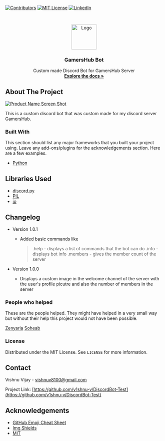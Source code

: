 
[![Contributors][contributors-shield]][contributors-url]
[![MIT License][license-shield]][license-url]
[![LinkedIn][linkedin-shield]][linkedin-url]



<!-- PROJECT LOGO -->
<br />
<p align="center">
  <a href="https://github.com/othneildrew/Best-README-Template">
    <img src="images/logo.png" alt="Logo" width="80" height="80">
  </a>

  <h3 align="center">GamersHub Bot</h3>

  <p align="center">
    Custom made Discord Bot for GamersHub Server
    <br />
    <a href="https://github.com/v1shnu-v/DiscordBot-Test"><strong>Explore the docs »</strong></a>
    <br />
  </p>
</p>







<!-- ABOUT THE PROJECT -->
## About The Project

[![Product Name Screen Shot][product-screenshot]](https://example.com)

This is a custom discord bot that was custom made for my discord server GamersHub.


### Built With

This section should list any major frameworks that you built your project using. Leave any add-ons/plugins for the acknowledgements section. Here are a few examples.
* [Python](https://getbootstrap.com)




<!-- GETTING STARTED -->
## Libraries Used

* [discord.py](https://discordpy.readthedocs.io/en/stable/)
* [PIL](https://pypi.org/project/Pillow/)
* [io](https://docs.python.org/3/library/io.html)


## Changelog

* Version 1.0.1
  + Added basic commands like 
    > .help     - displays a list of commands that the bot can do
    > .info     - displays bot info
    > .members  - gives the member count of the server
    

* Version 1.0.0
  + Displays a custom image in the welcome channel of the server with the user's profile picutre and also the number of members in the server

### People who helped
These are the people helped. They might have helped in a very small way but without their help this project would not have been possible.

[Zenyaria](https://github.com/Zenyaria)
[Soheab](https://github.com/Soheab)


<!-- LICENSE -->
### License

Distributed under the MIT License. See `LICENSE` for more information.



<!-- CONTACT -->
## Contact

Vishnu Vijay - vishnuv8100@gmail.com

Project Link: [https://github.com/v1shnu-v/DiscordBot-Test](https://github.com/v1shnu-v/DiscordBot-Test)



<!-- ACKNOWLEDGEMENTS -->
## Acknowledgements
* [GitHub Emoji Cheat Sheet](https://www.webpagefx.com/tools/emoji-cheat-sheet)
* [Img Shields](https://shields.io)
* [MIT](https://opensource.org/licenses/MIT)






<!-- MARKDOWN LINKS & IMAGES -->
<!-- https://www.markdownguide.org/basic-syntax/#reference-style-links -->
[contributors-shield]: https://img.shields.io/github/contributors/othneildrew/Best-README-Template.svg?style=for-the-badge
[contributors-url]: https://github.com/v1shnu-v/DiscordBot-Test/graphs/contributors
[license-shield]: https://img.shields.io/github/license/othneildrew/Best-README-Template.svg?style=for-the-badge
[license-url]: https://github.com/v1shnu-v/DiscordBot-Test/blob/main/licence.txt
[linkedin-shield]: https://img.shields.io/badge/-LinkedIn-black.svg?style=for-the-badge&logo=linkedin&colorB=555
[linkedin-url]: https://www.linkedin.com/in/vishnu-vijay-6a9584154/
[product-screenshot]: images/screenshot.png
